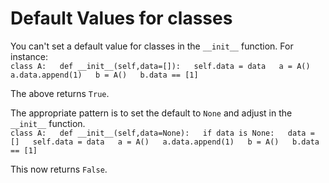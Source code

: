 # Default Values for classes

You can't set a default value for classes in the `__init__` function. For instance:  
`class A:  
    def __init__(self,data=[]):  
        self.data = data  
a = A()  
a.data.append(1)  
b = A()  
b.data == [1]`  
   

The above returns `True`.  

The appropriate pattern is to set the default to `None` and adjust in the `__init__` function.  
`class A:  
    def __init__(self,data=None):  
        if data is None:  
            data = []  
        self.data = data  
a = A()  
a.data.append(1)  
b = A()  
b.data == [1]`  


This now returns `False`.

  


